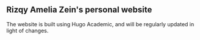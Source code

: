 ## Rizqy Amelia Zein's personal website 
The website is built using Hugo Academic, and will be regularly updated in light of changes.
